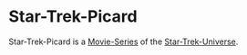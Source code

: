 # Star-Trek-Picard

Star-Trek-Picard is a [Movie-Series](200300003.md) of the [Star-Trek-Universe](200030103.md).